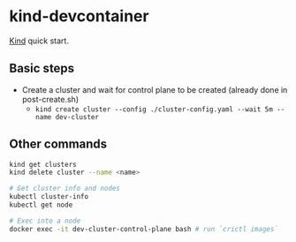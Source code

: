 # kind-devcontainer

[Kind](https://kind.sigs.k8s.io/docs/user/quick-start/) quick start.

## Basic steps

- Create a cluster and wait for control plane to be created (already done in post-create.sh)
  - `kind create cluster --config ./cluster-config.yaml --wait 5m --name dev-cluster`

## Other commands

```bash
kind get clusters
kind delete cluster --name <name>

# Get cluster info and nodes
kubectl cluster-info
kubectl get node

# Exec into a node
docker exec -it dev-cluster-control-plane bash # run `crictl images`
```